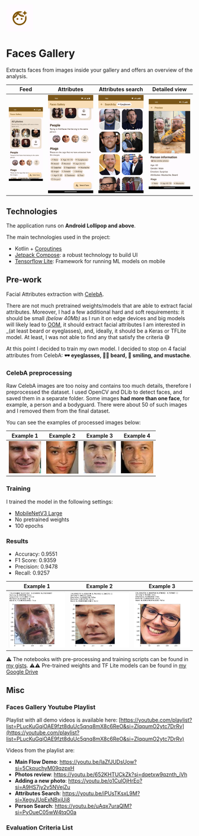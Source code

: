 <img src="/images/logo.png" width="72" height="72">

# Faces Gallery

Extracts faces from images inside your gallery and offers an overview of the analysis. 

| Feed                                     | Attributes                                    | Attributes search                                           | Detailed view                                                |
|------------------------------------------|-----------------------------------------------|-------------------------------------------------------------|--------------------------------------------------------------|
| ![Feed](./images/faces_gallery_main.png) | ![Attributes](./images/faces_gallery_tag.png) | ![Attributes search](./images/faces_gallery_eyeglasses.png) | ![Detailed view](./images/faces_gallery_detailed_person.png) |

## Technologies

The application runs on **Android Lollipop and above**.

The main technologies used in the project:

- Kotlin + [Coroutines](https://kotlinlang.org/docs/coroutines-overview.html)
- [Jetpack Compose](https://developer.android.com/jetpack/compose): a robust technology to build UI
- [Tensorflow Lite](https://www.tensorflow.org/lite/android): Framework for running ML models on mobile

## Pre-work

Facial Attributes extraction with [CelebA](https://mmlab.ie.cuhk.edu.hk/projects/CelebA.html).

There are not much pretrained weights/models that are able to extract facial attributes. Moreover, I had
a few additional hard and soft requirements: it should be small _(below 40Mb)_ as I run it on edge devices
and big models will likely lead to [OOM](https://developer.android.com/topic/performance/memory), it should
extract facial attributes I am interested in _(at least beard or eyeglasses), and, ideally, it should be
a Keras or TFLite model. At least, I was not able to find any that satisfy the criteria 😅

At this point I decided to train my own model. I decided to stop on 4 facial attributes from CelebA:
**🕶️ eyeglasses, 🧔‍♂️ beard, 🙂 smiling, and mustache**.

### CelebA preprocessing

Raw CelebA images are too noisy and contains too much details, therefore I preprocessed the dataset.
I used OpenCV and DLib to detect faces, and saved them in a separate folder. Some images **had more than
one face**, for example, a person and a bodyguard. There were about 50 of such images and I removed them
from the final dataset.

You can see the examples of processed images below:

| Example 1                                      | Example 2                                      | Example 3                                      | Example 4                                      |
|------------------------------------------------|------------------------------------------------|------------------------------------------------|------------------------------------------------|
| ![Example 1](./images/celeba_pretrained_1.jpg) | ![Example 2](./images/celeba_pretrained_2.jpg) | ![Example 3](./images/celeba_pretrained_3.jpg) | ![Example 4](./images/celeba_pretrained_4.jpg) |

### Training

I trained the model in the following settings:

- [MobileNetV3 Large](https://keras.io/api/applications/mobilenet/)
- No pretrained weights
- 100 epochs

### Results

- Accuracy: 0.9551
- F1 Score: 0.9359
- Precision: 0.9478
- Recall: 0.9257

| Example 1                                     | Example 2                                     | Example 3                                     |
|-----------------------------------------------|-----------------------------------------------|-----------------------------------------------|
| ![Example 1](./images/results_example_1.jpeg) | ![Example 2](./images/results_example_2.jpeg) | ![Example 3](./images/results_example_3.jpeg) |


⚠️ The notebooks with pre-processing and training scripts can be found in [my gists](https://gist.github.com/st235/b3e658f383404acce551d8d7374a61bc).
⚠️⚠️ Pre-trained weights and TF Lite models can be found in [my Google Drive](https://drive.google.com/drive/folders/1y8XXubvsFeie4qDxjQEMzf3dV7uQFq8D?usp=sharing)

## Misc

### Faces Gallery Youtube Playlist

Playlist with all demo videos is available here: [https://youtube.com/playlist?list=PLucKuGqiOAE9fzt8duUc5qnq8mX8c6ReO&si=ZIqqumO2ytc7DrRv](https://youtube.com/playlist?list=PLucKuGqiOAE9fzt8duUc5qnq8mX8c6ReO&si=ZIqqumO2ytc7DrRv)

Videos from the playlist are:

- **Main Flow Demo**: https://youtu.be/IaZfJUDsUow?si=5CkpuchyM09qzpxH
- **Photos review**: https://youtu.be/652KHTUCkZk?si=dqetxw9qznth_iVh
- **Adding a new photo**: https://youtu.be/o1CulOjHrEo?si=A9HS7jy2v5NVejZu
- **Attributes Search**: https://youtu.be/iPUsTKsxL9M?si=XegyJUpExNBxjUi8
- **Person Search**: https://youtu.be/uAqx7uraQlM?si=PyOueC05wW4tqO0a

### Evaluation Criteria List


